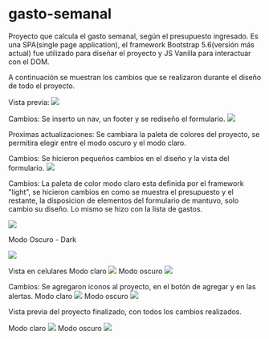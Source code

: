 # gasto-semanal
Proyecto que calcula el gasto semanal, según  el presupuesto ingresado. Es una SPA(single page application), el framework Bootstrap 5.6(versión más actual) fue utilizado para diseñar el proyecto y JS Vanilla para interactuar con el DOM. 

A continuación se muestran los cambios que se realizaron durante el diseño de todo el proyecto.

Vista previa:
<image
src='img/preview.png'>

Cambios: Se inserto un nav, un footer y se rediseño el formulario. 
<image
src='img/update1.png'>

Proximas actualizaciones: Se cambiara la paleta de colores del proyecto, se permitira elegir entre el modo oscuro y el modo claro.

Cambios: Se hicieron pequeños cambios en el diseño y la vista del formulario.
<image
src='img/update2.png'>

Cambios: La paleta de color modo claro esta definida por el framework "light", se hicieron cambios en como se muestra el presupuesto y el restante, la disposicion de elementos del formulario de mantuvo, solo cambio su diseño. Lo mismo se hizo con la lista de gastos.

<image
src='img/update3.png'>

Modo Oscuro - Dark

<image
src='img/update3_d.png'>

Vista en celulares
Modo claro
<image
src='img/update3_ml.png'>
Modo oscuro
<image
src='img/update3_md.png'>

Cambios: Se agregaron iconos al proyecto, en el botón de agregar y en las alertas.
Modo claro
<image
src='img/update4_mcl.png'>
Modo oscuro
<image
src='img/update4_mos.png'>

Vista previa del proyecto finalizado, con todos los cambios realizados.

Modo claro
<image
src='img/update5_mcl.png'>
Modo oscuro
<image
src='img/update5_mos.png'>